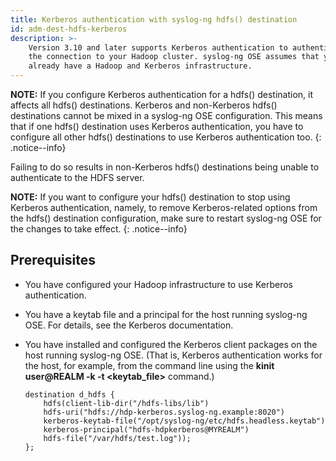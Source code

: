 ```yaml
---
title: Kerberos authentication with syslog-ng hdfs() destination
id: adm-dest-hdfs-kerberos
description: >-
    Version 3.10 and later supports Kerberos authentication to authenticate
    the connection to your Hadoop cluster. syslog-ng OSE assumes that you
    already have a Hadoop and Kerberos infrastructure.
---
```


**NOTE:** If you configure Kerberos authentication for a hdfs() destination,
it affects all hdfs() destinations. Kerberos and non-Kerberos hdfs()
destinations cannot be mixed in a syslog-ng OSE configuration. This
means that if one hdfs() destination uses Kerberos authentication, you
have to configure all other hdfs() destinations to use Kerberos
authentication too.
{: .notice--info}

Failing to do so results in non-Kerberos hdfs() destinations being
unable to authenticate to the HDFS server.

**NOTE:** If you want to configure your hdfs() destination to stop using
Kerberos authentication, namely, to remove Kerberos-related options from
the hdfs() destination configuration, make sure to restart syslog-ng OSE
for the changes to take effect.
{: .notice--info}

## Prerequisites

- You have configured your Hadoop infrastructure to use Kerberos
    authentication.

- You have a keytab file and a principal for the host running
    syslog-ng OSE. For details, see the Kerberos documentation.

- You have installed and configured the Kerberos client packages on
    the host running syslog-ng OSE. (That is, Kerberos authentication
    works for the host, for example, from the command line using the
    **kinit user@REALM -k -t \<keytab\_file\>** command.)

    ```config
    destination d_hdfs {
        hdfs(client-lib-dir("/hdfs-libs/lib")
        hdfs-uri("hdfs://hdp-kerberos.syslog-ng.example:8020")
        kerberos-keytab-file("/opt/syslog-ng/etc/hdfs.headless.keytab")
        kerberos-principal("hdfs-hdpkerberos@MYREALM")
        hdfs-file("/var/hdfs/test.log"));
    };
    ```
